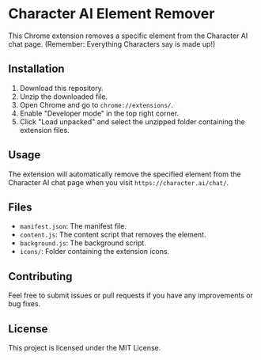 # Character AI Element Remover

This Chrome extension removes a specific element from the Character AI chat page. (Remember: Everything Characters say is made up!)

## Installation

1. Download this repository.
2. Unzip the downloaded file.
3. Open Chrome and go to `chrome://extensions/`.
4. Enable "Developer mode" in the top right corner.
5. Click "Load unpacked" and select the unzipped folder containing the extension files.

## Usage

The extension will automatically remove the specified element from the Character AI chat page when you visit `https://character.ai/chat/`.

## Files

- `manifest.json`: The manifest file.
- `content.js`: The content script that removes the element.
- `background.js`: The background script.
- `icons/`: Folder containing the extension icons.

## Contributing

Feel free to submit issues or pull requests if you have any improvements or bug fixes.

## License

This project is licensed under the MIT License.
